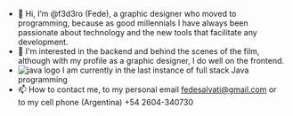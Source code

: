 - 👋 Hi, I’m @f3d3ro (Fede), a graphic designer who moved to programming, because as good millennials I have always been passionate 
about technology and the new tools that facilitate any development.
- 👀 I'm interested in the backend and behind the scenes of the film, although with my profile as a graphic designer, I do well on the frontend.
- ![java logo](https://user-images.githubusercontent.com/25161500/142425642-ee8e22dd-dbb5-49db-83ae-b7518ce76646.png) I am currently in the last instance of full stack Java programming 
- 📫 How to contact me, to my personal email fedesalvati@gmail.com or to my cell phone (Argentina) +54 2604-340730
